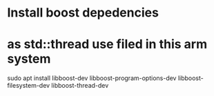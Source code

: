 # Install boost depedencies
# as std::thread use filed in this arm system
sudo apt install libboost-dev libboost-program-options-dev libboost-filesystem-dev libboost-thread-dev